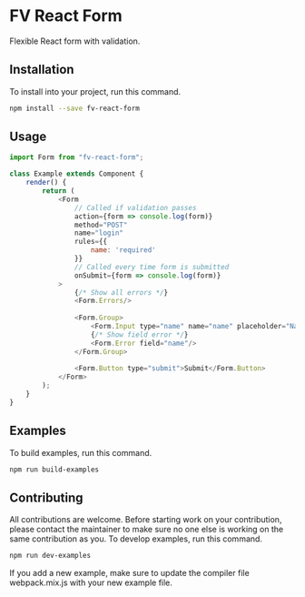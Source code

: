 # FV React Form

Flexible React form with validation.

## Installation

To install into your project, run this command.

```bash
npm install --save fv-react-form
```

## Usage

```js
import Form from "fv-react-form";

class Example extends Component {
    render() {
        return (
            <Form
                // Called if validation passes
                action={form => console.log(form)}
                method="POST"
                name="login"
                rules={{
                    name: 'required'
                }}
                // Called every time form is submitted
                onSubmit={form => console.log(form)}
            >
                {/* Show all errors */}
                <Form.Errors/>
                
                <Form.Group>
                    <Form.Input type="name" name="name" placeholder="Name"/>
                    {/* Show field error */}
                    <Form.Error field="name"/>
                </Form.Group>
                
                <Form.Button type="submit">Submit</Form.Button>
            </Form>
        );
    }
}

```

## Examples

To build examples, run this command.

```bash
npm run build-examples
```

## Contributing

All contributions are welcome. Before starting work on your contribution, please contact the maintainer to make sure 
no one else is working on the same contribution as you. To develop examples, run this command.

```bash
npm run dev-examples
```

If you add a new example, make sure to update the compiler file webpack.mix.js with your new example file.
